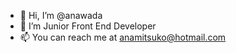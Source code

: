 - 👋 Hi, I’m @anawada
- 👀 I’m Junior Front End Developer 
- 📫 You can reach me at anamitsuko@hotmail.com

<!---
anawada/anawada is a ✨ special ✨ repository because its `README.md` (this file) appears on your GitHub profile.
You can click the Preview link to take a look at your changes.
--->
